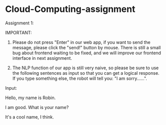 # Cloud-Computing-assignment

Assignment 1:

IMPORTANT: 
1. Please do not press "Enter" in our web app, if you want to send the message, please click the "send!" button by mouse. There is still a small bug about frontend waiting to be fixed, and we will improve our frontend interface in next assignment.

2. The NLP function of our app is still very naive, so please be sure to use the following sentences as input so that you can get a logical response. If you type something else, the robot will tell you: "I am sorry......".

Input:

Hello, my name is Robin.

I am good. What is your name?

It's a cool name, I think.
